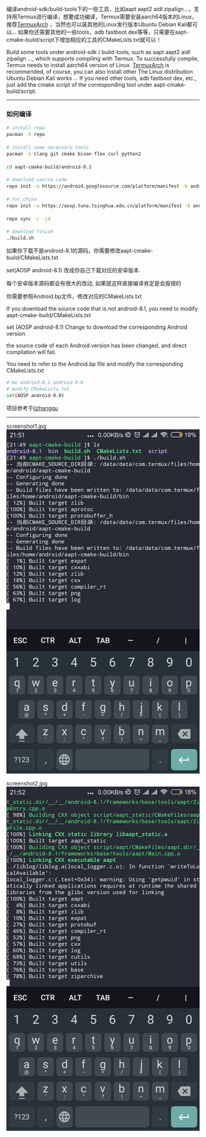 编译android-sdk/build-tools下的一些工具，比如aapt aapt2 aidl zipalign...，支持用Termux进行编译，想要成功编译，Termux需要安装aarch64版本的Linux，推荐[TermuxArch](https://github.com/SDRausty/TermuxArch)
，当然也可以装其他的Linux发行版本Ubuntu Debian Kali都可以...
如果你还需要其他的一些tools，adb fastboot dex等等，只需要在aapt-cmake-build/script下增加相应的工具的CMakeLists.txt就可以！


Build some tools under android-sdk / build-tools, such as aapt aapt2 aidl zipalign ..., which supports compiling with Termux. To successfully compile, Termux needs to install aarch64 version of Linux. [TermuxArch](https://github.com/SDRausty/TermuxArch)
 is recommended, of course, you can also install other  The Linux distribution Ubuntu Debian Kali works ...
If you need other tools, adb fastboot dex, etc., just add the cmake script of the corresponding tool under aapt-cmake-build/script.


 **** 
### 如何编译

```bash
# install repo
pacman -S repo

# install some necessary tools
pacman -S clang git cmake bison flex curl python2 

cd aapt-cmake-build/android-8.1

# download source code
repo init -u https://android.googlesource.com/platform/manifest -b android-8.1.0_r1 

# for china
repo init -u https://aosp.tuna.tsinghua.edu.cn/platform/manifest -b android-8.1.0_r1

repo sync -c -j4

# download finish
./build.sh
```


如果你下载不是android-8.1的源码，你需要修改aapt-cmake-build/CMakeLists.txt

set(AOSP android-8.1) 改成你自己下载对应的安卓版本.

每个安卓版本源码都会有很大的改动, 如果就这样直接编译肯定是会报错的

你需要参照Android.bp文件，修改对应的CMakeLists.txt


If you download the source code that is not android-8.1, you need to modify aapt-cmake-build/CMakeLists.txt

set (AOSP android-8.1) Change to download the corresponding Android version.

the source code of each Android version has been changed, and direct compilation will fail.

You need to refer to the Android.bp file and modify the corresponding CMakeLists.txt

```bash
# mv android-8.1 android-9.0
# modify CMakeLists.txt
set(AOSP android-9.0)
```

项目参考于[lizhangqu](https://github.com/lizhangqu/aapt-cmake-buildscript.git)



 **** 
screenshot1.jpg
![image](https://raw.githubusercontent.com/Lzhiyong/aapt-cmake-build/master/screenshot/screenshot1.jpg)

screenshot2.jpg
![image](https://raw.githubusercontent.com/Lzhiyong/aapt-cmake-build/master/screenshot/screenshot2.jpg)

